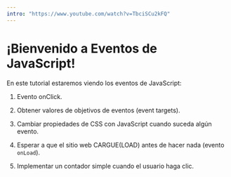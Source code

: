 ```yaml
---
intro: "https://www.youtube.com/watch?v=TbciSCu2kFQ"
---
```


# ¡Bienvenido a Eventos de JavaScript!

En este tutorial estaremos viendo los eventos de JavaScript:

1. Evento onClick.

2. Obtener valores de objetivos de eventos (event targets).

3. Cambiar propiedades de CSS con JavaScript cuando suceda algún evento.

4. Esperar a que el sitio web CARGUE(LOAD) antes de hacer nada (evento `onLoad`).

5. Implementar un contador simple cuando el usuario haga clic.
